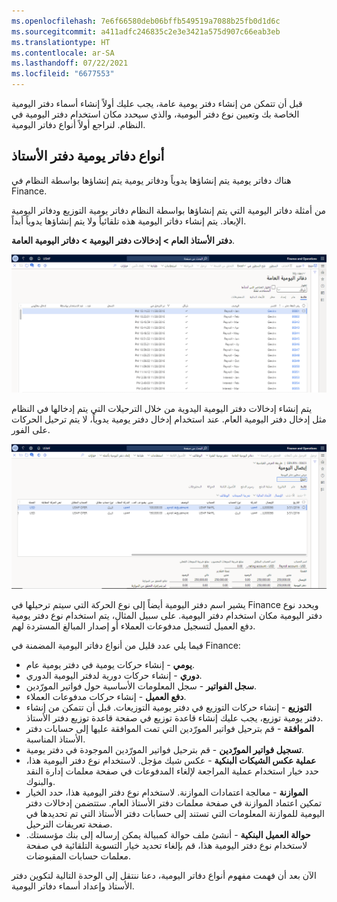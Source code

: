 ```yaml
---
ms.openlocfilehash: 7e6f66580deb06bffb549519a7088b25fb0d1d6c
ms.sourcegitcommit: a411adfc246835c2e3e3421a575d907c66eab3eb
ms.translationtype: HT
ms.contentlocale: ar-SA
ms.lasthandoff: 07/22/2021
ms.locfileid: "6677553"
---
```

قبل أن تتمكن من إنشاء دفتر يومية عامة، يجب عليك أولاً إنشاء أسماء دفتر اليومية الخاصة بك وتعيين نوع دفتر اليومية، والذي سيحدد مكان استخدام دفتر اليومية في النظام. لنراجع أولاً أنواع دفاتر اليومية. 

## <a name="ledger-journal-types"></a>أنواع دفاتر يومية دفتر الأستاذ 

هناك دفاتر يومية يتم إنشاؤها يدوياً ودفاتر يومية يتم إنشاؤها بواسطة النظام في Finance.  

من أمثلة دفاتر اليومية التي يتم إنشاؤها بواسطة النظام دفاتر يومية التوزيع ودفاتر اليومية الإبعاد.  يتم إنشاء دفاتر اليومية هذه تلقائياً ولا يتم إنشاؤها يدوياً أبداً.  

**دفتر الأستاذ العام > إدخالات دفتر اليومية > دفاتر اليومية العامة**.

[![لقطة شاشة لصفحة دفاتر اليومية العامة.](../media/journals.png)](../media/journals.png#lightbox)

يتم إنشاء إدخالات دفتر اليومية اليدوية من خلال الترحيلات التي يتم إدخالها في النظام مثل إدخال دفتر اليومية العام.  عند استخدام إدخال دفتر يومية يدوياً، لا يتم ترحيل الحركات على الفور.

[![لقطة شاشة لصفحة إيصال دفتر اليومية.](../media/journal-entry.png)](../media/journal-entry.png#lightbox)

يشير اسم دفتر اليومية أيضاً إلى نوع الحركة التي سيتم ترحيلها في Finance ويحدد نوع دفتر اليومية مكان استخدام دفتر اليومية. على سبيل المثال، يتم استخدام نوع دفتر يومية دفع العميل لتسجيل مدفوعات العملاء أو إصدار المبالغ المستردة لهم.

فيما يلي عدد قليل من أنواع دفاتر اليومية المضمنة في Finance:

- **يومي** - إنشاء حركات يومية في دفتر يومية عام.  
- **دوري** - إنشاء حركات دورية لدفتر اليومية الدوري.  
- **سجل الفواتير** - سجل المعلومات الأساسية حول فواتير المورّدين.  
- **دفع العميل** - إنشاء حركات مدفوعات العملاء. 
- **التوزيع** - إنشاء حركات التوزيع في دفتر يومية التوزيعات. قبل أن تتمكن من إنشاء دفتر يومية توزيع، يجب عليك إنشاء قاعدة توزيع في صفحة قاعدة توزيع دفتر الأستاذ.
- **الموافقة** - قم بترحيل فواتير المورّدين التي تمت الموافقة عليها إلى حسابات دفتر الأستاذ المناسبة.
- **تسجيل فواتير المورّدين** - قم بترحيل فواتير المورّدين الموجودة في دفتر يومية.
- **عملية عكس الشيكات البنكية‬** - عكس شيك مؤجل. لاستخدام نوع دفتر اليومية هذا، حدد خيار استخدام عملية المراجعة لإلغاء المدفوعات في صفحة معلمات إدارة النقد والبنوك.
- **الموازنة** - معالجة اعتمادات الموازنة. لاستخدام نوع دفتر اليومية هذا، حدد الخيار تمكين اعتماد الموازنة في صفحة معلمات دفتر الأستاذ العام. ستتضمن إدخالات دفتر اليومية للموازنة المعلومات التي تستند إلى حسابات دفتر الأستاذ التي تم تحديدها في صفحة تعريفات الترحيل.
- **حوالة العميل البنكية‬** - أنشئ ملف حوالة كمبيالة يمكن إرساله إلى بنك مؤسستك. لاستخدام نوع دفتر اليومية هذا، قم بإلغاء تحديد خيار التسوية التلقائية في صفحة معلمات حسابات المقبوضات.

الآن بعد أن فهمت مفهوم أنواع دفاتر اليومية، دعنا ننتقل إلى الوحدة التالية لتكوين دفتر الأستاذ وإعداد أسماء دفاتر اليومية.

